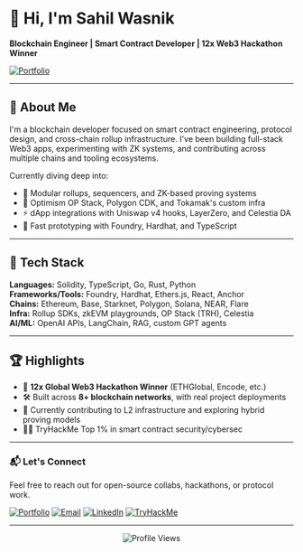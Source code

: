 # 👋 Hi, I'm Sahil Wasnik  
**Blockchain Engineer | Smart Contract Developer | 12x Web3 Hackathon Winner**

[![Portfolio](https://img.shields.io/badge/Portfolio-sahilwasnik.tech-orange?style=for-the-badge)](https://sahilwasnik.tech)

---

## 🚀 About Me  
I'm a blockchain developer focused on smart contract engineering, protocol design, and cross-chain rollup infrastructure. I've been building full-stack Web3 apps, experimenting with ZK systems, and contributing across multiple chains and tooling ecosystems.

Currently diving deep into:  
- 🔬 Modular rollups, sequencers, and ZK-based proving systems  
- 🧪 Optimism OP Stack, Polygon CDK, and Tokamak's custom infra  
- ⚡ dApp integrations with Uniswap v4 hooks, LayerZero, and Celestia DA  
- 🧠 Fast prototyping with Foundry, Hardhat, and TypeScript  

---

## 🔨 Tech Stack  
**Languages:** Solidity, TypeScript, Go, Rust, Python  
**Frameworks/Tools:** Foundry, Hardhat, Ethers.js, React, Anchor  
**Chains:** Ethereum, Base, Starknet, Polygon, Solana, NEAR, Flare  
**Infra:** Rollup SDKs, zkEVM playgrounds, OP Stack (TRH), Celestia  
**AI/ML:** OpenAI APIs, LangChain, RAG, custom GPT agents  

---

## 🏆 Highlights  
- 🥇 **12x Global Web3 Hackathon Winner** (ETHGlobal, Encode, etc.)  
- 🛠️ Built across **8+ blockchain networks**, with real project deployments  
- 🧪 Currently contributing to L2 infrastructure and exploring hybrid proving models  
- 🧑‍💻 TryHackMe Top 1% in smart contract security/cybersec  

---

### 📬 Let's Connect  
Feel free to reach out for open-source collabs, hackathons, or protocol work.

[![Portfolio](https://img.shields.io/badge/Portfolio-sahilwasnik.tech-orange)](https://sahilwasnik.tech)
[![Email](https://img.shields.io/badge/Email-04syee@gmail.com-red)](mailto:04syee@gmail.com)
[![LinkedIn](https://img.shields.io/badge/LinkedIn-sahilwasnik-blue)](https://linkedin.com/in/sahilwasnik)
[![TryHackMe](https://img.shields.io/badge/TryHackMe-0xSY3-green)](https://tryhackme.com/p/0xSY3)

---

<div align="center">
  <img src="https://komarev.com/ghpvc/?username=0xSY3&color=blue" alt="Profile Views" />
</div>
